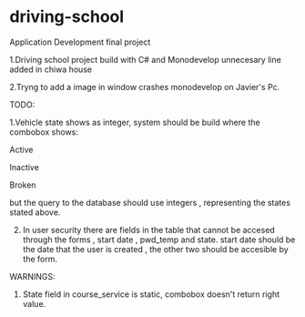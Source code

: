 # driving-school
Application Development final project

1.Driving school project build with C# and Monodevelop
unnecesary line added in chiwa house

2.Tryng to add a image in window crashes monodevelop on Javier's Pc.

TODO:

1.Vehicle state shows as integer, system should be build where the combobox shows:

Active

Inactive

Broken

but the query to the database should use integers , representing the states stated above. 

2. In user security there are fields in the table that cannot be accesed through the forms , start date , pwd_temp and state.
   start date should be the date that the user is created , the other two should be accesible by the form. 


WARNINGS:

1. State field in course_service is static, combobox doesn't return right value.
